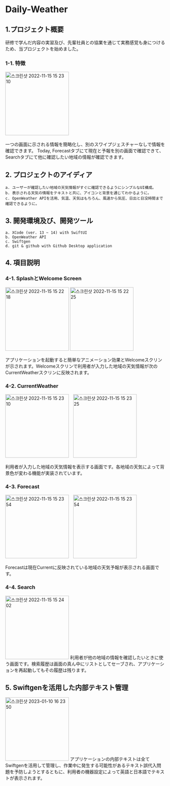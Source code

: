 # Daily-Weather
   
## 1.プロジェクト概要
研修で学んだ内容の実習及び、先輩社員との協業を通じて実務感覚も身につけるため、当プロジェクトを始めました。
### 1-1. 特徴   
<img width="200" alt="스크린샷 2022-11-15 15 23 10" src="https://user-images.githubusercontent.com/109661308/211483736-39fe1e60-165e-440b-886f-a3b96ec1033d.png">　　　

一つの画面に示される情報を簡略化し、別のスワイプジェスチャーなしで情報を確認できます。
Today, Forecastタブにて現在と予報を別の画面で確認できて、Searchタブにて他に確認したい地域の情報が確認できます。　　　

## 2. プロジェクトのアイディア
    a. ユーザーが確認したい地域の天気情報がすぐに確認できるようにシンプルなUI構成。
    b. 表示される天気の情報をテキストと共に、アイコンと背景を通じてわかるように。
    c. OpenWeather APIを活用、気温、天気はもちろん、風速から気圧、日出と日没時間まで確認できるように。

## 3. 開発環境及び、開発ツール
    a. XCode (ver. 13 ~ 14) with SwiftUI
    b. OpenWeather API
    c. Swiftgen
    d. git & github with Github Desktop application
    
## 4. 項目説明　　　
### 4-1. SplashとWelcome Screen   
<img width="200" alt="스크린샷 2022-11-15 15 22 18" src="https://user-images.githubusercontent.com/109661308/201843535-5cd76bfa-ccfe-422d-9afa-5a681bfa01bd.png"> <img width="200" alt="스크린샷 2022-11-15 15 22 25" src="https://user-images.githubusercontent.com/109661308/201844987-12880901-c533-4fde-ac9a-53084802d3d8.png">　　　

アプリケーションを起動すると簡単なアニメーション効果とWelcomeスクリンが示されます。Welcomeスクリンで利用者が入力した地域の天気情報が次のCurrentWeatherスクリンに反映されます。   

### 4-2. CurrentWeather   
<img width="200" alt="스크린샷 2022-11-15 15 23 10" src="https://user-images.githubusercontent.com/109661308/211485799-db19008c-c4dd-4bd0-ae5e-84fa4fd7af13.png">　<img width="200" alt="스크린샷 2022-11-15 15 23 25" src="https://user-images.githubusercontent.com/109661308/211485072-2b8b2e22-e426-405a-b637-1a857f5d3c00.png">  

利用者が入力した地域の天気情報を表示する画面です。各地域の天気によって背景色が変わる機能が実装されています。

### 4-3. Forecast
<img width="200" alt="스크린샷 2022-11-15 15 23 54" src="https://user-images.githubusercontent.com/109661308/211485408-cd9baf8a-bdc3-4a43-9ca6-0884e91d0b6f.png">　<img width="200" alt="스크린샷 2022-11-15 15 23 54" src="https://user-images.githubusercontent.com/109661308/211485440-01f42ee8-b62f-47d6-9923-279f3927c3d5.png">　　

Forecastは現在Currentに反映されている地域の天気予報が表示される画面です。

### 4-4. Search   
<img width="200" alt="스크린샷 2022-11-15 15 24 02" src="https://user-images.githubusercontent.com/109661308/211486955-67b47e7e-4c70-4167-9189-84d4ab648bc2.png">
利用者が他の地域の情報を確認したいときに使う画面です。検索履歴は画面の真ん中にリストとしてセーブされ、アプリケーションを再起動してもその履歴は残ります。

## 5. Swiftgenを活用した内部テキスト管理
<img width="200" alt="스크린샷 2023-01-10 16 23 50" src="https://user-images.githubusercontent.com/109661308/211487758-5294e49b-e6ec-4de9-b827-bfd3bb89b9ca.png">  
アプリケーションの内部テキストは全てSwiftgenを活用して管理し、作業中に発生する可能性があるテキスト誤代入問題を予防しようとするともに、利用者の機器設定によって英語と日本語でテキストが表示されます。

